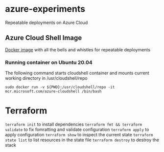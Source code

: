 # azure-experiments
Repeatable deployments on Azure Cloud

## Azure Cloud Shell Image
[Docker image](https://github.com/Azure/CloudShell) with all the bells and whistles for repeatable deployments

### Running container on Ubuntu 20.04

The following command starts cloudshell container and mounts current working directory in /usr/cloudshell/repo

`sudo docker run -v ${PWD}:/usr/cloudshell/repo -it mcr.microsoft.com/azure-cloudshell /bin/bash`

# Terraform

`terraform init` to install dependencies
`terraform fmt && terraform validate` to fix fomratting and validate configuration
`terraform apply` to apply configuration
`terraform show` to inspect the current state
`terraform state list` to list resources in the state file
`terraform destroy` to destroy the stack